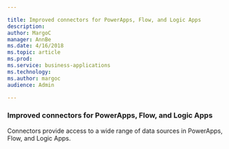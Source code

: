 ```yaml
---

title: Improved connectors for PowerApps, Flow, and Logic Apps
description: 
author: MargoC
manager: AnnBe
ms.date: 4/16/2018
ms.topic: article
ms.prod: 
ms.service: business-applications
ms.technology: 
ms.author: margoc
audience: Admin

---
```

### Improved connectors for PowerApps, Flow, and Logic Apps



Connectors provide access to a wide range of data sources in PowerApps, Flow,
and Logic Apps.
